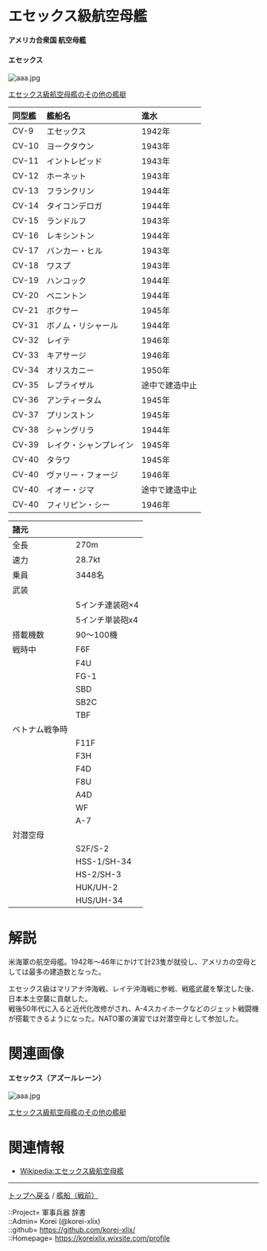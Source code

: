 # エセックス級航空母艦
**アメリカ合衆国 航空母艦**

#### エセックス
![aaa.jpg](https://bn02pap001files.storage.live.com/y4m6lAQF6lkfgDtXZUsFyYDtAkfDZrlxw87QUA2QDc3EcSdD_mf2oxUiABTdPnr8HTnQuIptaoNkLF8HCyFi19Z_Xe6NDRFI0hotx_FA2aqGc-zRaxZZzZgblghh82aL8H7IZRIKncfIxLZxLPW-67FP3DyTWrSv8EONaMBaQ17zgvZa5DiG0iX5FKJTYSNDWQb?width=640&height=421&cropmode=none)  
  
[エセックス級航空母艦のその他の艦艇](essex_other.md)  


|同型艦  |艦船名  |進水  |
|:--|:--|:--|
|CV-9   |エセックス      |1942年  |
|CV-10  |ヨークタウン    |1943年  |
|CV-11  |イントレピッド  |1943年  |
|CV-12  |ホーネット      |1943年  |
|CV-13  |フランクリン    |1944年  |
|CV-14  |タイコンデロガ  |1944年  |
|CV-15  |ランドルフ      |1943年  |
|CV-16  |レキシントン    |1944年  |
|CV-17  |バンカー・ヒル  |1943年  |
|CV-18  |ワスプ          |1943年  |
|CV-19  |ハンコック      |1944年  |
|CV-20  |ベニントン      |1944年  |
|CV-21  |ボクサー        |1945年  |
|CV-31  |ボノム・リシャール  |1944年  |
|CV-32  |レイテ          |1946年  |
|CV-33  |キアサージ      |1946年  |
|CV-34  |オリスカニー    |1950年  |
|CV-35  |レプライザル    |途中で建造中止  |
|CV-36  |アンティータム  |1945年  |
|CV-37  |プリンストン    |1945年  |
|CV-38  |シャングリラ    |1944年  |
|CV-39  |レイク・シャンプレイン  |1945年  |
|CV-40  |タラワ                  |1945年  |
|CV-40  |ヴァリー・フォージ  |1946年  |
|CV-40  |イオー・ジマ        |途中で建造中止  |
|CV-40  |フィリピン・シー    |1946年  |


|諸元  |  |
|:--|:--|
|全長  |270m  |
|速力  |28.7kt  |
|乗員  |3448名  |
|武装  |  |
||5インチ連装砲×4  |
||5インチ単装砲x4  |
|搭載機数  |90～100機  |
|戦時中|F6F  |
||F4U  |
||FG-1  |
||SBD  |
||SB2C  |
||TBF  |
|ベトナム戦争時  |
||F11F  |
||F3H  |
||F4D  |
||F8U  |
||A4D  |
||WF  |
||A-7  |
|対潜空母  |
||S2F/S-2  |
||HSS-1/SH-34  |
||HS-2/SH-3  |
||HUK/UH-2  |
||HUS/UH-34  |


# 解説
米海軍の航空母艦。1942年～46年にかけて計23隻が就役し、アメリカの空母としては最多の建造数となった。  
  
エセックス級はマリアナ沖海戦、レイテ沖海戦に参戦、戦艦武蔵を撃沈した後、日本本土空襲に貢献した。  
戦後50年代に入ると近代化改修がされ、A-4スカイホークなどのジェット戦闘機が搭載できるようになった。NATO軍の演習では対潜空母として参加した。  


# 関連画像

#### エセックス（アズールレーン）
![aaa.jpg](https://bn02pap001files.storage.live.com/y4mpHpunU-AWdmtG3fhIc4DDSpTiTr-JZ0PID3RAGgikrdnJXhOKXxav-jCL6lfoHKoCC_8_CgX2VqbInDfSm-3TR50OTcwweK6vOoHTaVGhYY9KZTQhCL4hDmJlHDPkKXJYn1u0qI07l3XomHyTRAj7VtpHhqOLmXqpp5BHI04Ccv4knJMSg6vJvB1S9UeC_Oe?width=640&height=360&cropmode=none)  
  
[エセックス級航空母艦のその他の艦艇](essex_other.md)  


# 関連情報
* [Wikipedia:エセックス級航空母艦](https://ja.wikipedia.org/wiki/%E3%82%A8%E3%82%BB%E3%83%83%E3%82%AF%E3%82%B9%E7%B4%9A%E8%88%AA%E7%A9%BA%E6%AF%8D%E8%89%A6)


***
[トップへ戻る](/readme.md) / [艦船（戦前）](/ship_old/readme.md)  
  
::Project= 軍事兵器 辞書  
::Admin= Korei (@korei-xlix)  
::github= https://github.com/korei-xlix/  
::Homepage= https://koreixlix.wixsite.com/profile  
